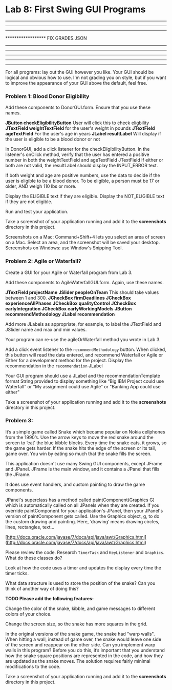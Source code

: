 
# Lab 8: First Swing GUI Programs

******************
*****************
****************
****************** FIX GRADES.JSON

*****************
*****************
*****************
*****************
*****************


For all programs: lay out the GUI however you like. Your GUI should be logical and obvious how to use. I'm not grading you on style, but if you want to improve the appearance of your GUI above the default, feel free. 

### Problem 1: Blood Donor Eligibility

Add these components to DonorGUI.form. Ensure that you use these names.
 
**JButton checkEligibilityButton**        User will click this to check eligbility 
**JTextField weightTextField**            for the user's weight in pounds
**JTextField ageTextField**               For the user's age in years 
**JLabel resultLabel**                    Will display if the user is eligible to be a blood donor or not

In DonorGUI, add a click listener for the checkEligibilityButton. 
In the listener's onClick method, verify that the user has entered a positive number in both the weightTextField and ageTextField JTextField
If either or both are not valid, the resultLabel should display the INPUT_ERROR text.

If both weight and age are positive numbers, use the data to decide if the user is eligible to be a blood donor.
To be eligible, a person must be 17 or older, AND weigh 110 lbs or more.

Display the ELIGIBLE text if they are eligible.
Display the NOT_ELIGIBLE text if they are not eligible.

Run and test your application. 

Take a screenshot of your application running and add it to the **screenshots** directory in this project. 

Screenshots on a Mac: Command+Shift+4 lets you select an area of screen on a Mac. Select an area, and the screenshot will be saved your desktop. 
Screenshots on Windows: use Window's Snipping Tool.


### Problem 2: Agile or Waterfall?

Create a GUI for your Agile or Waterfall program from Lab 3.

Add these components to AgileWaterfallGUI.form. Again, use these names.

**JTextField projectName**
**JSlider peopleOnTeam**  This should take values between 1 and 300.
**JCheckBox firmDeadlines**
**JCheckBox experienceAllPhases**
**JCheckBox qualityControl**
**JCheckBox earlyIntegration**
**JCheckBox earlyWorkingModels**
**JButton recommendMethodology**
**JLabel recommendation**

Add more JLabels as appropriate, for example, to label the JTextField and JSlider name and max and min values. 

Your program can re-use the agileOrWaterfall method you wrote in Lab 3. 

Add a click event listener to the `recommendMethodology` button. When clicked, this button will read the data entered, and recommend Waterfall or Agile or Either for a development method for the project. Display the recommendation in the `recommendation` JLabel

Your GUI program should use a JLabel and the recommendationTemplate format String provided to display something like “Big IBM Project could use Waterfall” or “My assignment could use Agile” or "Banking App could use either"

Take a screenshot of your application running and add it to the **screenshots** directory in this project. 


### Problem 3:

It’s a simple game called Snake which became popular on Nokia cellphones from the 1990’s. Use the arrow keys to move the red snake around the screen to ‘eat’ the blue kibble blocks. Every time the snake eats, it grows, so the game gets harder. If the snake hits the edge of the screen or its tail, game over. You win by eating so much that the snake fills the screen.

This application doesn't use many Swing GUI components, except JFrame and JPanel. JFrame is the main window, and it contains a JPanel that fills the JFrame.

It does use event handlers, and custom painting to draw the game components.

JPanel's superclass has a method called paintComponent(Graphics G) which is automatically called on all JPanels when they are created. If you override paintComponent for your application's JPanel, then your JPanel's version of paintComponent gets called. Use the Graphics object, g, to do the custom drawing and painting. Here, ‘drawing’ means drawing circles, lines, rectangles, text…

[http://docs.oracle.com/javase/7/docs/api/java/awt/Graphics.html] (http://docs.oracle.com/javase/7/docs/api/java/awt/Graphics.html)

Please review the code. Research `TimerTask` and `KeyListener` and `Graphics`. What do these classes do?

Look at how the code uses a timer and updates the display every time the timer ticks.

What data structure is used to store the position of the snake? Can you think of another way of doing this?

**TODO Please add the following features:**

Change the color of the snake, kibble, and game messages to different colors of your choice.

Change the screen size, so the snake has more squares in the grid.

In the original versions of the snake game, the snake had "warp walls". When hitting a wall, instead of game over, the snake would leave one side of the screen and reappear on the other side. Can you implement warp walls in this program? Before you do this, it’s important that you understand how the snake square positions are represented in the code, and how they are updated as the snake moves. The solution requires fairly minimal modifications to the code. 

Take a screenshot of your application running and add it to the **screenshots** directory in this project. 
